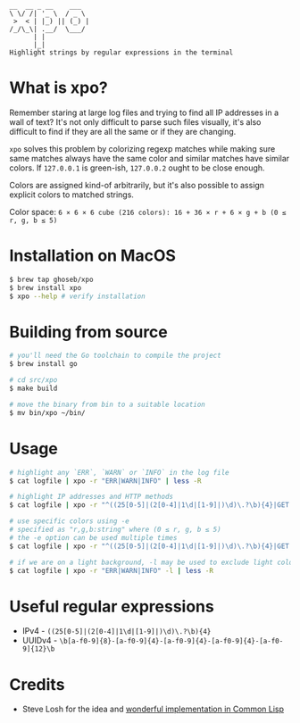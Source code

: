 ```
__  __ _ __    ___
\ \/ /| '_ \  / _ \
 >  < | |_) || (_) |
/_/\_\| .__/  \___/
      | |
      |_|
Highlight strings by regular expressions in the terminal
```

# What is xpo?

Remember staring at large log files and trying to find all IP addresses in a wall of text? It's not only difficult
to parse such files visually, it's also difficult to find if they are all the same or if they are changing.

`xpo` solves this problem by colorizing regexp matches while making sure same matches always have the same color
and similar matches have similar colors. If `127.0.0.1` is green-ish, `127.0.0.2` ought to be close enough.

Colors are assigned kind-of arbitrarily, but it's also possible to assign explicit colors to matched strings.

Color space: `6 × 6 × 6 cube (216 colors): 16 + 36 × r + 6 × g + b (0 ≤ r, g, b ≤ 5)`

# Installation on MacOS

```bash
$ brew tap ghoseb/xpo
$ brew install xpo
$ xpo --help # verify installation
```

# Building from source

```bash
# you'll need the Go toolchain to compile the project
$ brew install go

# cd src/xpo
$ make build

# move the binary from bin to a suitable location
$ mv bin/xpo ~/bin/
```

# Usage

```bash
# highlight any `ERR`, `WARN` or `INFO` in the log file
$ cat logfile | xpo -r "ERR|WARN|INFO" | less -R

# highlight IP addresses and HTTP methods
$ cat logfile | xpo -r "^((25[0-5]|(2[0-4]|1\d|[1-9]|)\d)\.?\b){4}|GET|POST" | less -R

# use specific colors using -e
# specified as "r,g,b:string" where (0 ≤ r, g, b ≤ 5)
# the -e option can be used multiple times
$ cat logfile | xpo -r "^((25[0-5]|(2[0-4]|1\d|[1-9]|)\d)\.?\b){4}|GET|POST" -e "0,5,0:GET" -e "5,0,0:POST" | less -R

# if we are on a light background, -l may be used to exclude light colors
$ cat logfile | xpo -r "ERR|WARN|INFO" -l | less -R
```

# Useful regular expressions

* IPv4 - `((25[0-5]|(2[0-4]|1\d|[1-9]|)\d)\.?\b){4}`
* UUIDv4 - `\b[a-f0-9]{8}-[a-f0-9]{4}-[a-f0-9]{4}-[a-f0-9]{4}-[a-f0-9]{12}\b`

# Credits
* Steve Losh for the idea and [wonderful implementation in Common Lisp](https://stevelosh.com/blog/2021/03/small-common-lisp-cli-programs/)

